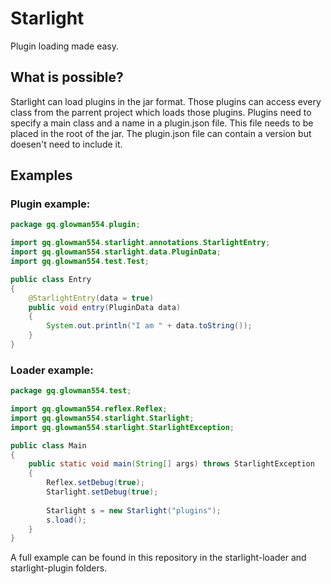 # Starlight

Plugin loading made easy.

## What is possible?

Starlight can load plugins in the jar format. Those plugins can access every class from the parrent project which loads those plugins. Plugins need to specify a main class and a name in a plugin.json file. This file needs to be placed in the root of the jar. The plugin.json file can contain a version but doesen't need to include it.

## Examples

### Plugin example:

```java
package gq.glowman554.plugin;

import gq.glowman554.starlight.annotations.StarlightEntry;
import gq.glowman554.starlight.data.PluginData;
import gq.glowman554.test.Test;

public class Entry
{
    @StarlightEntry(data = true)
    public void entry(PluginData data)
    {
        System.out.println("I am " + data.toString());
    }
}

```

### Loader example:

```java
package gq.glowman554.test;

import gq.glowman554.reflex.Reflex;
import gq.glowman554.starlight.Starlight;
import gq.glowman554.starlight.StarlightException;

public class Main
{
    public static void main(String[] args) throws StarlightException
    {
        Reflex.setDebug(true);
        Starlight.setDebug(true);
        
        Starlight s = new Starlight("plugins");
        s.load();
    }
}
```


A full example can be found in this repository in the starlight-loader and starlight-plugin folders.
